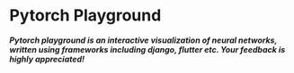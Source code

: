 <h1>Pytorch Playground</h1>

***Pytorch playground is an interactive visualization of neural networks, written using frameworks including django, flutter etc. Your feedback is highly appreciated!***
